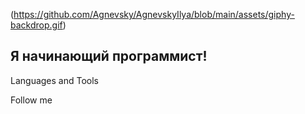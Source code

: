 (https://github.com/Agnevsky/AgnevskyIlya/blob/main/assets/giphy-backdrop.gif)

## Я начинающий программист!

Languages and Tools

Follow me
